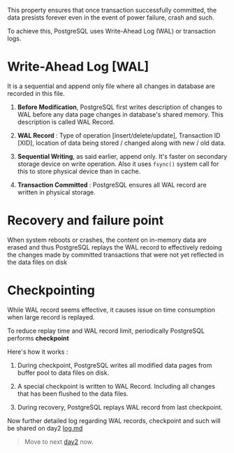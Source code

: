 This property ensures that once transaction successfully committed, the data
presists forever even in the event of power failure, crash and such.

To achieve this, PostgreSQL uses Write-Ahead Log (WAL) or transaction logs.

# Write-Ahead Log [WAL]

It is a sequential and append only file where all changes in database are recorded
in this file.

1. **Before Modification**, PostgreSQL first writes description of changes to WAL
before any data page changes in database's shared memory. This description is called
WAL Record.

2. **WAL Record** : Type of operation [insert/delete/update], Transaction ID [XID],
location of data being stored / changed along with new / old data.

3. **Sequential Writing**, as said earlier, append only. It's faster on secondary
storage device on write operation. Also it uses `fsync()` system call for this to
store physical device than in cache.

4. **Transaction Committed** : PostgreSQL ensures all WAL record are written
in physical storage.



# Recovery and failure point

When system reboots or crashes, the content on in-memory data are erased and
thus PostgreSQL replays the WAL record to effectively redoing the changes made 
by committed transactions that were not yet reflected in the data files on disk

# Checkpointing

While WAL record seems effective, it causes issue on time consumption when large
record is replayed.

To reduce replay time and WAL record limit, periodically PostgreSQL performs
**checkpoint** 

Here's how it works : 

1. During checkpoint, PostgreSQL writes all modified data pages from buffer pool
to data files on disk.

2. A special checkpoint is written to WAL Record. Including all changes that
has been flushed to the data files.

3. During recovery, PostgreSQL replays WAL record from last checkpoint.

 
Now further detailed log regarding WAL records, checkpoint and such will be shared on day2 [log.md](../day2/log.md)

> Move to next [day2](../day2) now.

